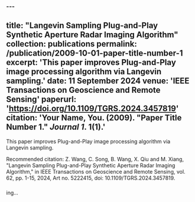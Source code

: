 ### ---
title: "Langevin Sampling Plug-and-Play Synthetic Aperture Radar Imaging Algorithm"
collection: publications
permalink: /publication/2009-10-01-paper-title-number-1
excerpt: 'This paper improves Plug-and-Play image processing algorithm via Langevin sampling.'
date: 11 September 2024
venue: 'IEEE Transactions on Geoscience and Remote Sensing'
paperurl: 'https://doi.org/10.1109/TGRS.2024.3457819'
citation: 'Your Name, You. (2009). &quot;Paper Title Number 1.&quot; <i>Journal 1</i>. 1(1).'
---
This paper improves Plug-and-Play image processing algorithm via Langevin sampling. 

Recommended citation: Z. Wang, C. Song, B. Wang, X. Qiu and M. Xiang, "Langevin Sampling Plug-and-Play Synthetic Aperture Radar Imaging Algorithm," in IEEE Transactions on Geoscience and Remote Sensing, vol. 62, pp. 1-15, 2024, Art no. 5222415, doi: 10.1109/TGRS.2024.3457819.
### 
ing...
